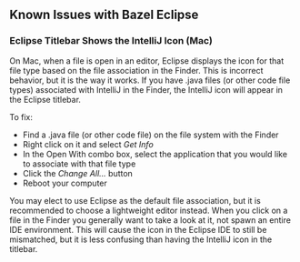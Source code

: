 ## Known Issues with Bazel Eclipse

### Eclipse Titlebar Shows the IntelliJ Icon (Mac)

On Mac, when a file is open in an editor, Eclipse displays the icon for that
  file type based on the file association in the Finder.
This is incorrect behavior, but it is the way it works.
If you have .java files (or other code file types) associated with IntelliJ
  in the Finder, the IntelliJ icon will appear in the Eclipse titlebar.

To fix:
- Find a .java file (or other code file) on the file system with the Finder
- Right click on it and select *Get Info*
- In the Open With combo box, select the application that you would like to associate
  with that file type
- Click the *Change All...* button
- Reboot your computer

You may elect to use Eclipse as the default file association, but it is recommended
  to choose a lightweight editor instead.
When you click on a file in the Finder you generally want to take a look at it, not
  spawn an entire IDE environment.
This will cause the icon in the Eclipse IDE to still be mismatched, but it is less
  confusing than having the IntelliJ icon in the titlebar.

